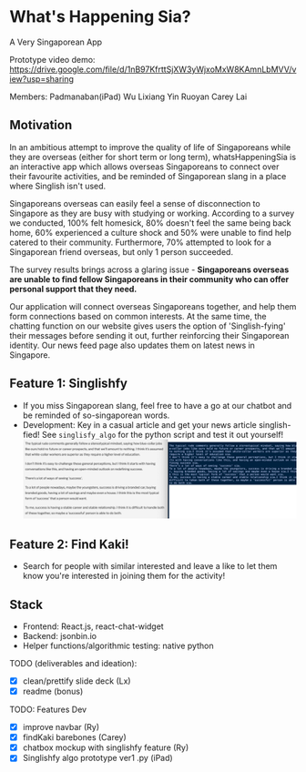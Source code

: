 # What's Happening Sia?
A Very Singaporean App

Prototype video demo: https://drive.google.com/file/d/1nB97KfrttSjXW3yWjxoMxW8KAmnLbMVV/view?usp=sharing

Members:
Padmanaban(iPad)
Wu Lixiang
Yin Ruoyan
Carey Lai

## Motivation
In an ambitious attempt to improve the quality of life of Singaporeans while they are overseas (either for short term or long term), whatsHappeningSia is an interactive app which allows overseas Singaporeans to connect over their favourite activities, and be reminded of Singaporean slang in a place where Singlish isn't used.

Singaporeans overseas can easily feel a sense of disconnection to Singapore as they are busy with studying or working. According to a survey we conducted, 100% felt homesick, 80% doesn't feel the same being back home, 60% experienced a culture shock and 50% were unable to find help catered to their community. Furthermore, 70% attempted to look for a Singaporean friend overseas, but only 1 person succeeded. 

The survey results brings across a glaring issue - **Singaporeans overseas are unable to find fellow Singaporeans in their community who can offer personal support that they need.**

Our application will connect overseas Singaporeans together, and help them form connections based on common interests. At the same time, the chatting function on our website gives users the option of 'Singlish-fying' their messages before sending it out, further reinforcing their Singaporean identity. Our news feed page also updates them on latest news in Singapore. 

## Feature 1: Singlishfy
- If you miss Singaporean slang, feel free to have a go at our chatbot and be reminded of so-singaporean words.
- Development: Key in a casual article and get your news article singlish-fied! See `singlisfy_algo` for the python script and test it out yourself!
![Singlisfy python prototype](https://github.com/careylzh/whatsHappeningSia/blob/main/singlishfy_algo/Screenshot.png)

## Feature 2: Find Kaki!
- Search for people with similar interested and leave a like to let them know you're interested in joining them for the activity!

## Stack
- Frontend: React.js, react-chat-widget
- Backend: jsonbin.io
- Helper functions/algorithmic testing: native python 

TODO (deliverables and ideation):
- [x] clean/prettify slide deck (Lx)
- [x] readme (bonus)

TODO: Features Dev
- [x] improve navbar (Ry)
- [x] findKaki barebones (Carey)
- [x] chatbox mockup with singlishfy feature (Ry)
- [x] Singlishfy algo prototype ver1 .py (iPad)
